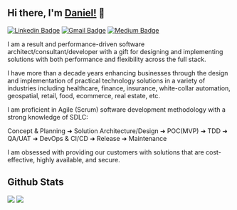## Hi there, I'm [Daniel!](https://github.com/dannymonge) 👋 

[![Linkedin Badge](https://img.shields.io/badge/-Daniel-blue?style=flat-square&logo=Linkedin&logoColor=white&link=https://www.linkedin.com/in/daniel-monge-a93952221/)](https://www.linkedin.com/in/daniel-monge-a93952221/)
[![Gmail Badge](https://img.shields.io/badge/-daniel.monge.dev@gmail.com-c14438?style=flat-square&logo=Gmail&logoColor=white&link=mailto:daniel.monge.dev@gmail.com)](mailto:daniel.monge.dev@gmail.com) 
[![Medium Badge](https://img.shields.io/badge/-Medium-Grey?style=flat-square&logo=Medium&logoColor=blacke&link=https://medium.com/@danny.monge)](https://medium.com/@danny.monge) 

I am a result and performance-driven software architect/consultant/developer with a gift for designing and implementing solutions with both performance and flexibility across the full stack.

I have more than a decade years enhancing businesses through the design and implementation of practical technology solutions in a variety of industries including healthcare, finance, insurance, white-collar automation, geospatial, retail, food, ecommerce, real estate, etc.

I am proficient in Agile (Scrum) software development methodology with a strong knowledge of SDLC:

Concept & Planning ➜ Solution Architecture/Design ➜ POC(MVP) ➜ TDD ➜ QA/UAT ➜ DevOps & CI/CD ➜ Release ➜ Maintenance

I am obsessed with providing our customers with solutions that are cost-effective, highly available, and secure.


## Github Stats
<img src="https://github-readme-stats.vercel.app/api?username=dannymonge&theme=vue&hide_title=true&hide_border=true&show_icons=true&count_private=true&hide=stars,issues" > <img src="https://github-readme-stats.vercel.app/api/top-langs/?username=dannymonge&layout=compact&theme=vue&hide_title=true&hide_border=true" >

<!--
**dannymonge/dannymonge** is a ✨ _special_ ✨ repository because its `README.md` (this file) appears on your GitHub profile.

Here are some ideas to get you started:

- � I’m currently working on ...
- � I’m currently learning ...
- � I’m looking to collaborate on ...
- � I’m looking for help with ...
- � Ask me about ...
- � How to reach me: ...
- � Pronouns: ...
- ⚡ Fun fact: ...
-->
